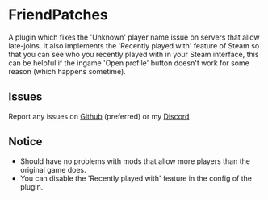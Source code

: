 # FriendPatches

A plugin which fixes the 'Unknown' player name issue on servers that allow late-joins. It also implements the 'Recently played with' feature of Steam so that you can see who you recently played with in your Steam interface, this can be helpful if the ingame 'Open profile' button doesn't work for some reason (which happens sometime).

## Issues
Report any issues on [Github](https://github.com/Lauriichan/FriendPatches) (preferred) or my [Discord](https://discord.gg/vjqAufuy)

## Notice
- Should have no problems with mods that allow more players than the original game does.
- You can disable the 'Recently played with' feature in the config of the plugin.